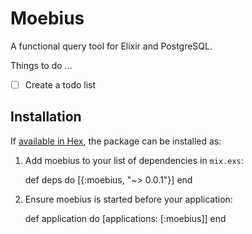 # Moebius

A functional query tool for Elixir and PostgreSQL.


Things to do ...

 - [ ] Create a todo list

## Installation

If [available in Hex](https://hex.pm/docs/publish), the package can be installed as:

  1. Add moebius to your list of dependencies in `mix.exs`:

        def deps do
          [{:moebius, "~> 0.0.1"}]
        end

  2. Ensure moebius is started before your application:

        def application do
          [applications: [:moebius]]
        end
